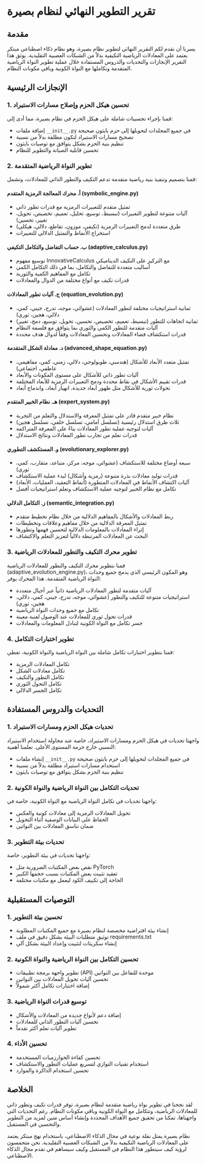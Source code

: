# تقرير التطوير النهائي لنظام بصيرة

## مقدمة

يسرنا أن نقدم لكم التقرير النهائي لتطوير نظام بصيرة، وهو نظام ذكاء اصطناعي مبتكر يعتمد على المعادلات الرياضية التكيفية بدلاً من الشبكات العصبية التقليدية. يوثق هذا التقرير الإنجازات والتحديات والدروس المستفادة خلال عملية تطوير النواة الرياضية المتقدمة وتكاملها مع النواة الكونية وباقي مكونات النظام.

## الإنجازات الرئيسية

### 1. تحسين هيكل الحزم وإصلاح مسارات الاستيراد

قمنا بإجراء تحسينات شاملة على هيكل الحزم في نظام بصيرة، مما أدى إلى:
- إضافة ملفات `__init__.py` في جميع المجلدات لتحويلها إلى حزم بايثون صحيحة
- تصحيح مسارات الاستيراد لتكون مطلقة بدلاً من نسبية
- تنظيم بنية الحزم بشكل يتوافق مع توصيات بايثون
- تحسين قابلية الصيانة والتطوير للنظام

### 2. تطوير النواة الرياضية المتقدمة

قمنا بتصميم وتنفيذ بنية رياضية متقدمة تدعم التكيف والتطور الذاتي للمعادلات، وتشمل:

#### أ. محرك المعالجة الرمزية المتقدم (symbolic_engine.py)
- تمثيل متقدم للتعبيرات الرمزية مع قدرات تطور ذاتي
- آليات متنوعة لتطوير التعبيرات (تبسيط، توسيع، تحليل، تعميم، تخصيص، تحويل، تغيير، تحسين)
- طرق متعددة لدمج التعبيرات الرمزية (تكيفي، موزون، تقاطع، دلالي، هيكلي)
- استخراج الأنماط والتمثيل الدلالي للتعبيرات

#### ب. حساب التفاضل والتكامل التكيفي (adaptive_calculus.py)
- توسيع مفهوم InnovativeCalculus مع التركيز على التكيف الديناميكي
- أساليب متعددة للتفاضل والتكامل، بما في ذلك التكامل الكمي
- تكامل مع المفاهيم الكمية والثورية
- قدرات تكيف مع أنواع مختلفة من الدوال والمعادلات

#### ج. آليات تطور المعادلات (equation_evolution.py)
- ثمانية استراتيجيات مختلفة لتطور المعادلات (عشوائي، موجه، تدرج، جيني، كمي، دلالي، هجين، ثوري)
- ثمانية اتجاهات للتطور (تبسيط، تعميم، تخصيص، تحسين، تحويل، توسيع، دمج، تغيير)
- آليات متقدمة للتطور الكمي والثوري بما يتوافق مع فلسفة النظام
- قدرات استكشاف فضاء المعادلات وتحسين المعادلات وفقاً لدوال هدف محددة

#### د. معادلة الشكل المتقدمة (advanced_shape_equation.py)
- تمثيل متعدد الأبعاد للأشكال (هندسي، طوبولوجي، دلالي، زمني، كمي، مفاهيمي، عاطفي، اجتماعي)
- آليات تطور ذاتي للأشكال على مستوى المكونات والأبعاد
- قدرات تقييم الأشكال في نقاط محددة ودمج التعبيرات الرمزية للأبعاد المختلفة
- تحولات ثورية للأشكال مثل ظهور أبعاد جديدة، انهيار أبعاد، واندماج أبعاد

#### هـ. نظام الخبير المتقدم (expert_system.py)
- نظام خبير متقدم قادر على تمثيل المعرفة والاستدلال والتعلم من التجربة
- ثلاث طرق استدلال رئيسية (تسلسل أمامي، تسلسل خلفي، تسلسل هجين)
- آليات لتوجيه عملية تطور المعادلات بناءً على المعرفة المتراكمة
- قدرات تعلم من تجارب تطور المعادلات ونتائج الاستدلال

#### و. المستكشف التطوري (evolutionary_explorer.py)
- سبعة أوضاع مختلفة للاستكشاف (عشوائي، موجه، مركز، متباعد، متقارب، كمي، ثوري)
- قدرات توليد معادلات بذرة متنوعة (رمزية وأشكال) لبدء عملية الاستكشاف
- آليات اكتشاف الأنماط في المعادلات المتطورة (أنماط التعقيد، العمليات، الأبعاد)
- تكامل مع نظام الخبير لتوجيه عملية الاستكشاف وتعلم استراتيجيات أفضل

#### ز. التكامل الدلالي (semantic_integration.py)
- ربط المعادلات والأشكال بالمفاهيم الدلالية من خلال نظام تخطيط متقدم
- تمثيل المعرفة الدلالية من خلال مفاهيم وعلاقات وتخطيطات
- إثراء المعادلات بالمعلومات الدلالية لتحسين فهمها وتطورها
- البحث عن المعادلات المرتبطة دلالياً لتعزيز التعلم والاكتشاف

### 3. تطوير محرك التكيف والتطور للمعادلات الرياضية

قمنا بتطوير محرك التكيف والتطور للمعادلات الرياضية (adaptive_evolution_engine.py)، وهو المكون الرئيسي الذي يدمج جميع وحدات النواة الرياضية المتقدمة. هذا المحرك يوفر:

- آليات متقدمة لتطور المعادلات الرياضية ذاتياً عبر أجيال متعددة
- استراتيجيات متنوعة للتكيف والتطور (عشوائي، موجه، تدرج، جيني، كمي، دلالي، هجين، ثوري)
- تكامل مع جميع وحدات النواة الرياضية
- قدرات تحول ثوري للمعادلات عند الوصول لعتبة معينة
- جسر تكامل مع النواة الكونية لتبادل المعلومات والمعادلات

### 4. تطوير اختبارات التكامل

قمنا بتطوير اختبارات تكامل شاملة بين النواة الرياضية والنواة الكونية، تغطي:

- تكامل المعادلات الرمزية
- تكامل معادلات الشكل
- تكامل التطور والتكيف
- تكامل التحول الثوري
- تكامل الجسر الدلالي

## التحديات والدروس المستفادة

### 1. تحديات هيكل الحزم ومسارات الاستيراد

واجهنا تحديات في هيكل الحزم ومسارات الاستيراد، خاصة عند محاولة استخدام الاستيراد النسبي خارج حزمة المستوى الأعلى. تعلمنا أهمية:

- إنشاء ملفات `__init__.py` في جميع المجلدات لتحويلها إلى حزم بايثون صحيحة
- استخدام مسارات استيراد مطلقة بدلاً من نسبية
- تنظيم بنية الحزم بشكل يتوافق مع توصيات بايثون

### 2. تحديات التكامل بين النواة الرياضية والنواة الكونية

واجهنا تحديات في تكامل النواة الرياضية مع النواة الكونية، خاصة في:

- تحويل المعادلات الرمزية إلى معادلات كونية والعكس
- الحفاظ على البيانات الوصفية أثناء التحويل
- ضمان تناسق المعادلات بين النواتين

### 3. تحديات بيئة التطوير

واجهنا تحديات في بيئة التطوير، خاصة:

- نقص بعض المكتبات الضرورية مثل PyTorch
- تعقيد تثبيت بعض المكتبات بسبب حجمها الكبير
- الحاجة إلى تكييف الكود ليعمل مع مكتبات مختلفة

## التوصيات المستقبلية

### 1. تحسين بيئة التطوير

- إنشاء بيئة افتراضية مخصصة لنظام بصيرة مع جميع المكتبات المطلوبة
- توثيق متطلبات البيئة بشكل دقيق في ملف requirements.txt
- إنشاء سكربتات لتثبيت وإعداد البيئة بشكل آلي

### 2. تحسين التكامل بين النواة الرياضية والنواة الكونية

- تطوير واجهة برمجة تطبيقات (API) موحدة للتفاعل بين النواتين
- تحسين آليات تحويل المعادلات بين النواتين
- إضافة اختبارات تكامل أكثر شمولاً

### 3. توسيع قدرات النواة الرياضية

- إضافة دعم لأنواع جديدة من المعادلات والأشكال
- تحسين آليات التطور الذاتي للمعادلات
- تطوير آليات تعلم أكثر تقدماً

### 4. تحسين الأداء

- تحسين كفاءة الخوارزميات المستخدمة
- استخدام تقنيات التوازي لتسريع عمليات التطور والاستكشاف
- تحسين استخدام الذاكرة والموارد

## الخلاصة

لقد نجحنا في تطوير نواة رياضية متقدمة لنظام بصيرة، توفر قدرات تكيف وتطور ذاتي للمعادلات الرياضية، وتتكامل مع النواة الكونية وباقي مكونات النظام. رغم التحديات التي واجهناها، تمكنا من تحقيق جميع الأهداف المحددة وإنشاء أساس متين لمزيد من التطوير والتحسين في المستقبل.

نظام بصيرة يمثل نقلة نوعية في مجال الذكاء الاصطناعي، باستخدام نهج مبتكر يعتمد على المعادلات الرياضية التكيفية بدلاً من الشبكات العصبية التقليدية. نحن متحمسون لرؤية كيف سيتطور هذا النظام في المستقبل وكيف سيساهم في تقدم مجال الذكاء الاصطناعي.

